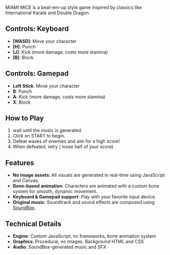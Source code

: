 MIAMI MICE is a beat-em-up style game inspired by classics like International Karate and Double Dragon.

## Controls: Keyboard
- **[WASD]**: Move your character
- **[H]**: Punch
- **[J]**: Kick (more damage, costs more stamina)
- **[B]**: Block 

## Controls: Gamepad
- **Left Stick**: Move your character
- **B**: Punch
- **A**: Kick (more damage, costs more stamina)
- **X**: Block

## How to Play
1. wait until the music is generated
2. Click on START to begin.
3. Defeat waves of enemies and aim for a high score!
4. When defeated, retry ( loose half of your score)

## Features
- **No image assets**: All visuals are generated in real-time using JavaScript and Canvas.
- **Bone-based animation**: Characters are animated with a custom bone system for smooth, dynamic movement.
- **Keyboard & Gamepad support**: Play with your favorite input device.
- **Original music**: Soundtrack and sound effects are composed using [SoundBox](https://sb.bitsnbites.eu/).

## Technical Details
- **Engine**: Custom JavaScript, no frameworks, bone animation system
- **Graphics**: Procedural, no images. Background HTML and CSS
- **Audio**: SoundBox-generated music and SFX